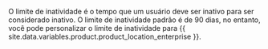O limite de inatividade é o tempo que um usuário deve ser inativo para ser considerado inativo. O limite de inatividade padrão é de 90 dias, no entanto, você pode personalizar o limite de inatividade para {{ site.data.variables.product.product_location_enterprise }}.
